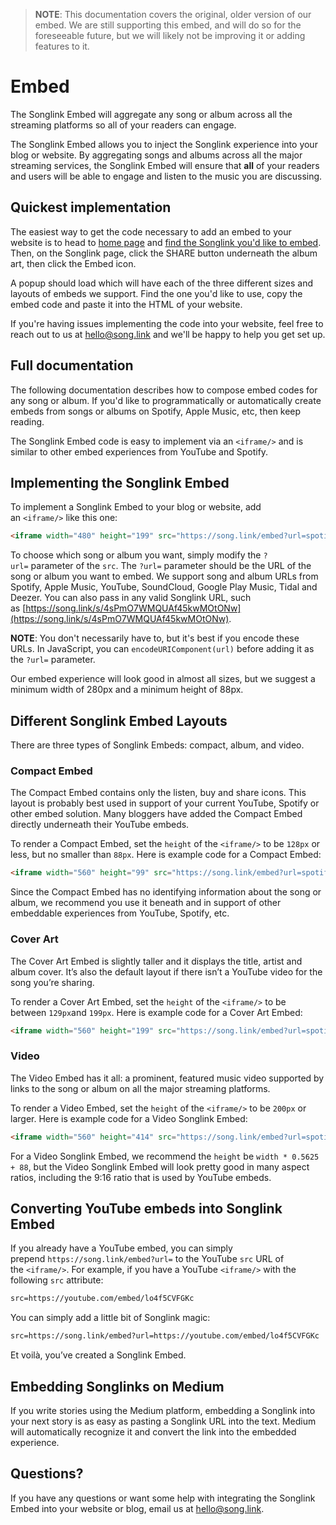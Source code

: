> **NOTE**: This documentation covers the original, older version of our embed. We are still supporting this embed, and will do so for the foreseeable future, but we will likely not be improving it or adding features to it.

# Embed

The Songlink Embed will aggregate any song or album across all the streaming platforms so all of your readers can engage.

The Songlink Embed allows you to inject the Songlink experience into your blog or website. By aggregating songs and albums across all the major streaming services, the Songlink Embed will ensure that **all** of your readers and users will be able to engage and listen to the music you are discussing.

## Quickest implementation

The easiest way to get the code necessary to add an embed to your website is to head to [home page](https://song.link/) and [find the Songlink you'd like to embed](http://help.song.link/faq/how-do-i-use-songlink). Then, on the Songlink page, click the SHARE button underneath the album art, then click the Embed icon.

A popup should load which will have each of the three different sizes and layouts of embeds we support. Find the one you'd like to use, copy the embed code and paste it into the HTML of your website.

If you're having issues implementing the code into your website, feel free to reach out to us at [hello@song.link](mailto:hello@song.link) and we'll be happy to help you get set up.

## Full documentation

The following documentation describes how to compose embed codes for any song or album. If you'd like to programmatically or automatically create embeds from songs or albums on Spotify, Apple Music, etc, then keep reading.

The Songlink Embed code is easy to implement via an `<iframe/>` and is similar to other embed experiences from YouTube and Spotify.

## Implementing the Songlink Embed

To implement a Songlink Embed to your blog or website, add an `<iframe/>` like this one:

```html
<iframe width="480" height="199" src="https://song.link/embed?url=spotify:track:1eQBEelI2NCy7AUTerX0KS" frameborder="0" allowtransparency allowfullscreen></iframe>
```

To choose which song or album you want, simply modify the `?url=` parameter of the `src`. The `?url=` parameter should be the URL of the song or album you want to embed. We support song and album URLs from Spotify, Apple Music, YouTube, SoundCloud, Google Play Music, Tidal and Deezer. You can also pass in any valid Songlink URL, such as [https://song.link/s/4sPmO7WMQUAf45kwMOtONw](https://song.link/s/4sPmO7WMQUAf45kwMOtONw).

**NOTE**: You don't necessarily have to, but it's best if you encode these URLs. In JavaScript, you can `encodeURIComponent(url)` before adding it as the `?url=` parameter.

Our embed experience will look good in almost all sizes, but we suggest a minimum width of 280px and a minimum height of 88px.

## Different Songlink Embed Layouts

There are three types of Songlink Embeds: compact, album, and video.

### Compact Embed

The Compact Embed contains only the listen, buy and share icons. This layout is probably best used in support of your current YouTube, Spotify or other embed solution. Many bloggers have added the Compact Embed directly underneath their YouTube embeds.

To render a Compact Embed, set the `height` of the `<iframe/>` to be `128px` or less, but no smaller than `88px`. Here is example code for a Compact Embed:

```html
<iframe width="560" height="99" src="https://song.link/embed?url=spotify:track:1eQBEelI2NCy7AUTerX0KS" frameborder="0" allowtransparency allowfullscreen></iframe>
```

Since the Compact Embed has no identifying information about the song or album, we recommend you use it beneath and in support of other embeddable experiences from YouTube, Spotify, etc.

### Cover Art

The Cover Art Embed is slightly taller and it displays the title, artist and album cover. It’s also the default layout if there isn’t a YouTube video for the song you’re sharing.

To render a Cover Art Embed, set the `height` of the `<iframe/>` to be between `129px`and `199px`. Here is example code for a Cover Art Embed:

```html
<iframe width="560" height="199" src="https://song.link/embed?url=spotify:track:1eQBEelI2NCy7AUTerX0KS" frameborder="0" allowtransparency allowfullscreen></iframe>
```

### Video

The Video Embed has it all: a prominent, featured music video supported by links to the song or album on all the major streaming platforms.

To render a Video Embed, set the `height` of the `<iframe/>` to be `200px` or larger. Here is example code for a Video Songlink Embed:

```html
<iframe width="560" height="414" src="https://song.link/embed?url=spotify:track:1eQBEelI2NCy7AUTerX0KS" frameborder="0" allowtransparency allowfullscreen></iframe>
```

For a Video Songlink Embed, we recommend the `height` be `width * 0.5625 + 88`, but the Video Songlink Embed will look pretty good in many aspect ratios, including the 9:16 ratio that is used by YouTube embeds.

## Converting YouTube embeds into Songlink Embed

If you already have a YouTube embed, you can simply prepend `https://song.link/embed?url=` to the YouTube `src` URL of the `<iframe/>`. For example, if you have a YouTube `<iframe/>` with the following `src` attribute:

```html
src=https://youtube.com/embed/lo4f5CVFGKc
```

You can simply add a little bit of Songlink magic:

```html
src=https://song.link/embed?url=https://youtube.com/embed/lo4f5CVFGKc
```

Et voilà, you’ve created a Songlink Embed.

## **Embedding Songlinks on Medium**

If you write stories using the Medium platform, embedding a Songlink into your next story is as easy as pasting a Songlink URL into the text. Medium will automatically recognize it and convert the link into the embedded experience.

## **Questions?**

If you have any questions or want some help with integrating the Songlink Embed into your website or blog, email us at [hello@song.link](mailto:hello@song.link).

